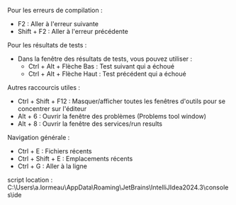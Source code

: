   Pour les erreurs de compilation :
  - F2 : Aller à l'erreur suivante
  - Shift + F2 : Aller à l'erreur précédente

  Pour les résultats de tests :
  - Dans la fenêtre des résultats de tests, vous pouvez utiliser :
    - Ctrl + Alt + Flèche Bas : Test suivant qui a échoué
    - Ctrl + Alt + Flèche Haut : Test précédent qui a échoué

  Autres raccourcis utiles :
  - Ctrl + Shift + F12 : Masquer/afficher toutes les fenêtres d'outils pour se concentrer sur l'éditeur
  - Alt + 6 : Ouvrir la fenêtre des problèmes (Problems tool window)
  - Alt + 8 : Ouvrir la fenêtre des services/run results

  Navigation générale :
  - Ctrl + E : Fichiers récents
  - Ctrl + Shift + E : Emplacements récents
  - Ctrl + G : Aller à la ligne

  script location : C:\Users\a.lormeau\AppData\Roaming\JetBrains\IntelliJIdea2024.3\consoles\ide